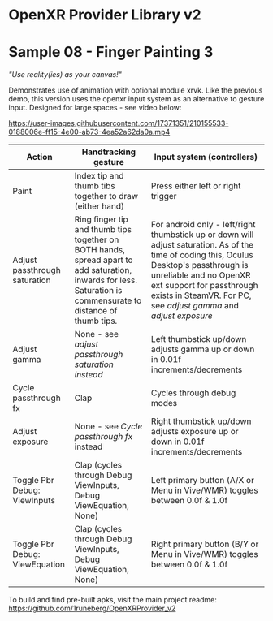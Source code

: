# OpenXR Provider Library v2
# Sample 08 - Finger Painting 3

*"Use reality(ies) as your canvas!"*

Demonstrates use of animation with optional module xrvk. Like the previous demo, this version uses the openxr input system as an alternative to gesture input. Designed for large spaces - see video below:

https://user-images.githubusercontent.com/17371351/210155533-0188006e-ff15-4e00-ab73-4ea52a62da0a.mp4


| **Action**                    | **Handtracking gesture**                                                                                                                                                   | **Input system (controllers)**                                                                                                                                                                                                                                                                                          |
|-------------------------------|----------------------------------------------------------------------------------------------------------------------------------------------------------------------------|-------------------------------------------------------------------------------------------------------------------------------------------------------------------------------------------------------------------------------------------------------------------------------------------------------------------------|
| Paint                         | Index tip and thumb tibs together to draw (either hand)                                                                                                                    | Press either left or right trigger                                                                                                                                                                                                                                                                                      |
| Adjust passthrough saturation | Ring finger tip and thumb tips together on BOTH hands,  spread apart to add saturation, inwards for less.  Saturation is commensurate to distance of thumb tips.           | For android only - left/right thumbstick up or down will adjust saturation. As of the time of coding this,  Oculus Desktop's passthrough is unreliable and no OpenXR ext support for passthrough exists in SteamVR.  For PC, see *adjust gamma* and *adjust exposure*                                                   |
| Adjust gamma                  | None - see *adjust passthrough saturation instead*                                                                                                                         | Left thumbstick up/down adjusts gamma up or down in 0.01f increments/decrements                                                                                                                                                                                                                                         |
| Cycle passthrough fx          | Clap                                                                                                                                                                       | Cycles through debug modes                                                                                                                                                                                                                                                                                   |
| Adjust exposure               | None - see *Cycle passthrough fx* instead                                                                                                                                  | Right thumbstick up/down adjusts exposure up or down in 0.01f increments/decrements                                                                                                                                                                                                                                     |
| Toggle Pbr Debug: ViewInputs  | Clap (cycles through Debug ViewInputs, Debug ViewEquation, None)                                                                                                                                         | Left primary button (A/X or Menu in Vive/WMR) toggles between 0.0f & 1.0f                                                                                                                                                                                                                                               |
| Toggle Pbr Debug: ViewEquation| Clap (cycles through Debug ViewInputs, Debug ViewEquation, None)                                                                                                                                           | Right primary button (B/Y or Menu in Vive/WMR) toggles between 0.0f & 1.0f                                                                                                                                                                                                                                              |

To build and find pre-built apks, visit the main project readme: https://github.com/1runeberg/OpenXRProvider_v2
